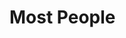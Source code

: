 # Most People

<!-- 哈希算法 SHA3-256 + 盐 -->
<!-- http://emn178.github.io/online-tools/sha3_256.html
https://caligatio.github.io/jsSHA/ -->

 <!-- const data = utils.concat([utils.toUtf8Bytes(email), utils.arrayify(pepper)])
  const hash = createHash('sha256').update(data).digest('hex') -->
